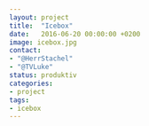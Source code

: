```yaml
---
layout: project
title:  "Icebox"
date:   2016-06-20 00:00:00 +0200
image: icebox.jpg
contact:
- "@HerrStachel"
- "@TVLuke"
status: produktiv
categories:
- project
tags:
- icebox
---
```

